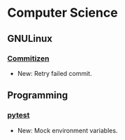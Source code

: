 # Computer Science

## GNULinux

### [Commitizen](commitizen.md)

* New: Retry failed commit.

## Programming

### [pytest](pytest.md)

* New: Mock environment variables.
